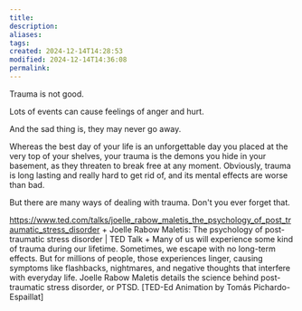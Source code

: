 ```yaml
---
title: 
description: 
aliases: 
tags: 
created: 2024-12-14T14:28:53
modified: 2024-12-14T14:36:08
permalink: 
---
```


Trauma is not good.


Lots of events can cause feelings of anger and hurt.

And the sad thing is, they may never go away.

Whereas the best day of your life is an unforgettable day you placed at the very top of your shelves, your trauma is the demons you hide in your basement, as they threaten to break free at any moment. Obviously, trauma is long lasting and really hard to get rid of, and its mental effects are worse than bad.

But there are many ways of dealing with trauma. Don't you ever forget that.



https://www.ted.com/talks/joelle_rabow_maletis_the_psychology_of_post_traumatic_stress_disorder + Joelle Rabow Maletis: The psychology of post-traumatic stress disorder | TED Talk + Many of us will experience some kind of trauma during our lifetime. Sometimes, we escape with no long-term effects. But for millions of people, those experiences linger, causing symptoms like flashbacks, nightmares, and negative thoughts that interfere with everyday life. Joelle Rabow Maletis details the science behind post-traumatic stress disorder, or PTSD. [TED-Ed Animation by Tomás Pichardo-Espaillat]
